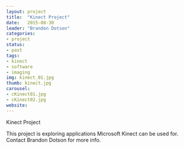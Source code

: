 ```yaml
---
layout: project
title:  "Kinect Project"
date:   2015-08-30
leader: "Brandon Dotson"
categories:
- project
status:
- past
tags:
- kinect
- software
- imaging
img: kinect_01.jpg
thumb: kinect.jpg
carousel:
- cKinect01.jpg
- cKinect02.jpg
website: 
---
```

Kinect Project

This project is exploring applications Microsoft Kinect can be used for. Contact Brandon Dotson for more info.
